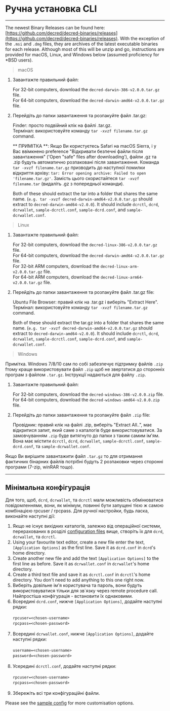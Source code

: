 # Ручна установка CLI 

---

The newest Binary Releases can be found here: [https://github.com/decred/decred-binaries/releases](https://github.com/decred/decred-binaries/releases). With the exception of the `.msi` and `.dmg` files, they are archives of the latest executable binaries for each release. Although most of this will be unzip and go, instructions are provided for macOS, Linux, and Windows below (assumed proficiency for *BSD users).

> macOS

1. Завантажте правильний файл:

    For 32-bit computers, download the `decred-darwin-386-v2.0.0.tar.gz` file. <br />
    For 64-bit computers, download the `decred-darwin-amd64-v2.0.0.tar.gz` file.

2. Перейдіть до папки завантаження та розпакуйте файл .tar.gz:

    Finder: просто подвійний клік на файлі .tar.gz. <br />
    Термінал: використовуйте команду `tar -xvzf filename.tar.gz` command. 

    ** ПРИМІТКА **: Якщо Ви користуєтесь Safari на macOS Sierra, і у Вас ввімкнено preference "Відкривати безпечні файли після завантаження" ('Open "safe" files after downloading'), файли .gz та .zip будуть автоматично розпаковані після завантаження. Команда `tar -xvzf filename.tar.gz` призводить до наступної помилки відкриття архіву: `tar: Error opening archive: Failed to open 'filename.tar.gz'`. Замість цього скористайтеся `tar -xvzf filename.tar` (видаліть .gz з попередньої команди).
    
    Both of these should extract the tar into a folder that shares the same name. (`e.g. tar -xvzf decred-darwin-amd64-v2.0.0.tar.gz` should extract to `decred-darwin-amd64-v2.0.0`). It should include `dcrctl`, `dcrd`, `dcrwallet`, `sample-dcrctl.conf`, `sample-dcrd.conf`, and `sample-dcrwallet.conf`.


> Linux

1. Завантажте правильний файл:

    For 32-bit computers, download the `decred-linux-386-v2.0.0.tar.gz` file. <br />
    For 64-bit computers, download the `decred-darwin-amd64-v2.0.0.tar.gz` file. <br />
    For 32-bit ARM computers, download the `decred-linux-arm-v2.0.0.tar.gz` file. <br />
    For 64-bit ARM computers, download the `decred-linux-arm64-v2.0.0.tar.gz` file.

2. Перейдіть до папки завантаження та розпакуйте файл .tar.gz file:

    Ubuntu File Browser: правий клік на .tar.gz і виберіть "Extract Here". <br />
    Термінал: використовуйте команду `tar -xvzf filename.tar.gz` command. 
    
    Both of these should extract the tar.gz into a folder that shares the same name. (`e.g. tar -xvzf decred-darwin-amd64-v2.0.0.tar.gz` should extract to `decred-darwin-amd64-v2.0.0`). It should include `dcrctl`, `dcrd`, `dcrwallet`, `sample-dcrctl.conf`, `sample-dcrd.conf`, and `sample-dcrwallet.conf`.

> Windows

Примітка. Windows 7/8/10 сам по собі забезпечує підтримку файлів `.zip` fтому краще використовувати файл `.zip` щоб не звертатися до сторонніх програм з файлом `.tar.gz`. Інструкції надаються для файлу `.zip`.

1. Завантажте правильний файл:

    For 32-bit computers, download the `decred-windows-386-v2.0.0.zip` file. <br />
    For 64-bit computers, download the `decred-windows-amd64-v2.0.0.zip` file.

2. Перейдіть до папки завантаження та розпакуйте файл `.zip` file:

    Провідник: правий клік на файлі .zip, виберіть "Extract All..", має відкритися запит, який саме з каталогів буде використовуватися. За замовчуванням `.zip` буде витягнуто до папки з таким самим ім'ям. Вона має містити `dcrctl`, `dcrd`, `dcrwallet`, `sample-dcrctl.conf`, `sample-dcrd.conf`, та `sample-dcrwallet.conf`.

Якщо Ви вирішите завантажити файл `.tar.gz` то для отримання фактичних бінарних файлів потрібні будуть 2 розпаковки через сторонні програми (7-zip, winRAR тощо).

---

## Мінімальна конфігурація

Для того, щоб, `dcrd`, `dcrwallet`, та `dcrctl` мали можливість обмінюватися повідомленнями, вони, як мінімум, повинні бути запущені тією ж самою комбінацією rpcuser / rpcpass. Для ручної настройки, будь ласка, виконайте наступні дії:

1. Якщо не існує вихідних каталогів, залежно від операційної системи, перерахованих в розділі [configuration files](#configuration-file-locations) вище, створіть їх для `dcrd`, `dcrwallet`, та `dcrctl`.
2. Using your favourite text editor, create a new file enter the text, `[Application Options]` as the first line. Save it as `dcrd.conf` in `dcrd`'s home directory.
3. Create another new file and add the text `[Application Options]` to the first line as before. Save it as `dcrwallet.conf` in `dcrwallet`'s home directory.
4. Create a third text file and save it as `dcrctl.conf` in `dcrctl`'s home directory. You don't need to add anything to this one right now.
5. Виберіть довільне ім'я користувача та пароль, вони будуть використовуватися тільки для зв`язку через remote procedure call. Найпростіша конфігурація - встановити їх однаковими.
6. Всередині `dcrd.conf`, нижче `[Application Options]`, додайте наступні рядки:<br /><br />
        `rpcuser=<chosen-username>`<br />
        `rpcpass=<chosen-password>`<br /><br />
7. Всередині `dcrwallet.conf`, нижче `[Application Options]`, додайте наступні рядки:<br /><br />
        `username=<chosen-username>`<br />
        `password=<chosen-password>`<br /><br />
8. Усередині `dcrctl.conf`, додайте наступні рядки:<br /><br />
        `rpcuser=<chosen-username>`<br />
        `rpcpass=<chosen-password>`<br /><br />
9. Збережіть всі три конфігураційні файли.

Please see the [sample config](https://github.com/decred/dcrd/blob/master/sampleconfig/sampleconfig.go#L8-L352) for more customisation options.